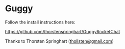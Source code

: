 # Guggy

Follow the install instructions here:

https://github.com/thorstenspringhart/GuggyRocketChat

Thanks to Thorsten Springhart (thollsten@gmail.com)
